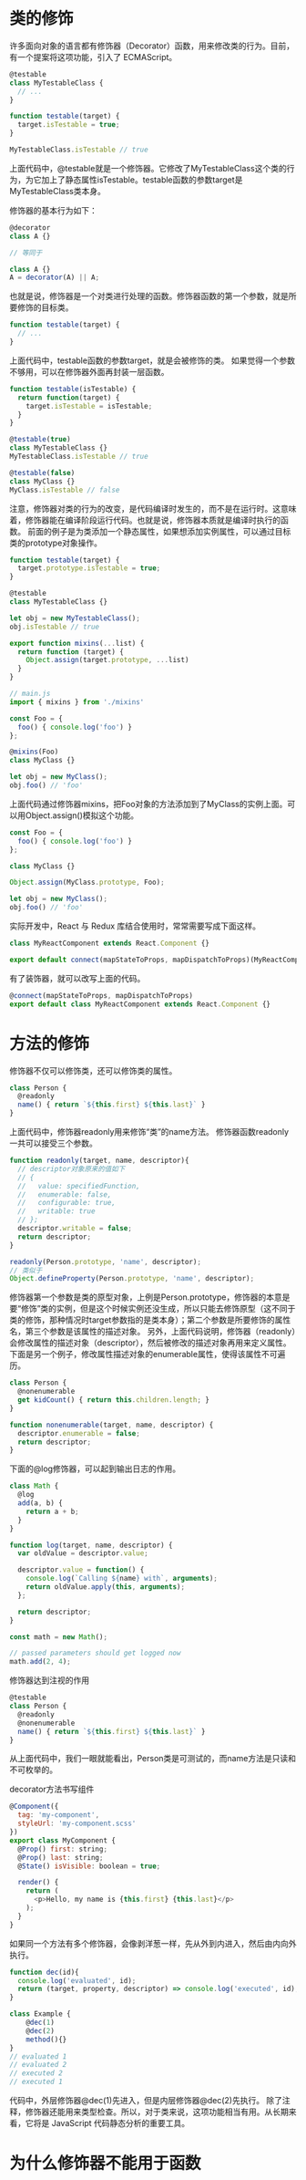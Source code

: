 # 类的修饰
许多面向对象的语言都有修饰器（Decorator）函数，用来修改类的行为。目前，有一个提案将这项功能，引入了 ECMAScript。

```js
@testable
class MyTestableClass {
  // ...
}

function testable(target) {
  target.isTestable = true;
}

MyTestableClass.isTestable // true
```
上面代码中，@testable就是一个修饰器。它修改了MyTestableClass这个类的行为，为它加上了静态属性isTestable。testable函数的参数target是MyTestableClass类本身。

修饰器的基本行为如下：
```js
@decorator
class A {}

// 等同于

class A {}
A = decorator(A) || A;
```

也就是说，修饰器是一个对类进行处理的函数。修饰器函数的第一个参数，就是所要修饰的目标类。
```js
function testable(target) {
  // ...
}
```

上面代码中，testable函数的参数target，就是会被修饰的类。
如果觉得一个参数不够用，可以在修饰器外面再封装一层函数。
```js
function testable(isTestable) {
  return function(target) {
    target.isTestable = isTestable;
  }
}

@testable(true)
class MyTestableClass {}
MyTestableClass.isTestable // true

@testable(false)
class MyClass {}
MyClass.isTestable // false
```
注意，修饰器对类的行为的改变，是代码编译时发生的，而不是在运行时。这意味着，修饰器能在编译阶段运行代码。也就是说，修饰器本质就是编译时执行的函数。
前面的例子是为类添加一个静态属性，如果想添加实例属性，可以通过目标类的prototype对象操作。
```js
function testable(target) {
  target.prototype.isTestable = true;
}

@testable
class MyTestableClass {}

let obj = new MyTestableClass();
obj.isTestable // true
```

```js
export function mixins(...list) {
  return function (target) {
    Object.assign(target.prototype, ...list)
  }
}

// main.js
import { mixins } from './mixins'

const Foo = {
  foo() { console.log('foo') }
};

@mixins(Foo)
class MyClass {}

let obj = new MyClass();
obj.foo() // 'foo'
```
上面代码通过修饰器mixins，把Foo对象的方法添加到了MyClass的实例上面。可以用Object.assign()模拟这个功能。
```js
const Foo = {
  foo() { console.log('foo') }
};

class MyClass {}

Object.assign(MyClass.prototype, Foo);

let obj = new MyClass();
obj.foo() // 'foo'
```

实际开发中，React 与 Redux 库结合使用时，常常需要写成下面这样。
```js
class MyReactComponent extends React.Component {}

export default connect(mapStateToProps, mapDispatchToProps)(MyReactComponent);
```
有了装饰器，就可以改写上面的代码。

```js
@connect(mapStateToProps, mapDispatchToProps)
export default class MyReactComponent extends React.Component {}
```

# 方法的修饰
修饰器不仅可以修饰类，还可以修饰类的属性。
```js
class Person {
  @readonly
  name() { return `${this.first} ${this.last}` }
}
```
上面代码中，修饰器readonly用来修饰“类”的name方法。
修饰器函数readonly一共可以接受三个参数。
```js
function readonly(target, name, descriptor){
  // descriptor对象原来的值如下
  // {
  //   value: specifiedFunction,
  //   enumerable: false,
  //   configurable: true,
  //   writable: true
  // };
  descriptor.writable = false;
  return descriptor;
}

readonly(Person.prototype, 'name', descriptor);
// 类似于
Object.defineProperty(Person.prototype, 'name', descriptor);
```
修饰器第一个参数是类的原型对象，上例是Person.prototype，修饰器的本意是要“修饰”类的实例，但是这个时候实例还没生成，所以只能去修饰原型（这不同于类的修饰，那种情况时target参数指的是类本身）；第二个参数是所要修饰的属性名，第三个参数是该属性的描述对象。
另外，上面代码说明，修饰器（readonly）会修改属性的描述对象（descriptor），然后被修改的描述对象再用来定义属性。
下面是另一个例子，修改属性描述对象的enumerable属性，使得该属性不可遍历。
```js
class Person {
  @nonenumerable
  get kidCount() { return this.children.length; }
}

function nonenumerable(target, name, descriptor) {
  descriptor.enumerable = false;
  return descriptor;
}
```
下面的@log修饰器，可以起到输出日志的作用。
```js
class Math {
  @log
  add(a, b) {
    return a + b;
  }
}

function log(target, name, descriptor) {
  var oldValue = descriptor.value;

  descriptor.value = function() {
    console.log(`Calling ${name} with`, arguments);
    return oldValue.apply(this, arguments);
  };

  return descriptor;
}

const math = new Math();

// passed parameters should get logged now
math.add(2, 4);
```
修饰器达到注视的作用
```js
@testable
class Person {
  @readonly
  @nonenumerable
  name() { return `${this.first} ${this.last}` }
}
```
从上面代码中，我们一眼就能看出，Person类是可测试的，而name方法是只读和不可枚举的。

decorator方法书写组件
```js
@Component({
  tag: 'my-component',
  styleUrl: 'my-component.scss'
})
export class MyComponent {
  @Prop() first: string;
  @Prop() last: string;
  @State() isVisible: boolean = true;

  render() {
    return (
      <p>Hello, my name is {this.first} {this.last}</p>
    );
  }
}
```
如果同一个方法有多个修饰器，会像剥洋葱一样，先从外到内进入，然后由内向外执行。
```js
function dec(id){
  console.log('evaluated', id);
  return (target, property, descriptor) => console.log('executed', id);
}

class Example {
    @dec(1)
    @dec(2)
    method(){}
}
// evaluated 1
// evaluated 2
// executed 2
// executed 1
```
代码中，外层修饰器@dec(1)先进入，但是内层修饰器@dec(2)先执行。
除了注释，修饰器还能用来类型检查。所以，对于类来说，这项功能相当有用。从长期来看，它将是 JavaScript 代码静态分析的重要工具。

# 为什么修饰器不能用于函数